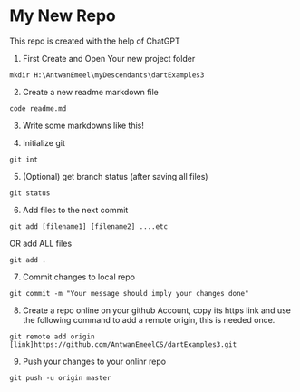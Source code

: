 # My New Repo

This repo is created with the help of ChatGPT

1. First Create and Open Your new project folder

~~~~ 
mkdir H:\AntwanEmeel\myDescendants\dartExamples3 
~~~~

2. Create a new readme markdown file

~~~~ 
code readme.md 
~~~~

3. Write some markdowns like this!

4. Initialize git

~~~~ 
git int 
~~~~

5. (Optional) get branch status (after saving all files)

~~~~ 
git status 
~~~~

6. Add files to the next commit

~~~~ 
git add [filename1] [filename2] ....etc 
~~~~

OR add ALL files

~~~~ 
git add . 
~~~~

7. Commit changes to local repo

~~~~ 
git commit -m "Your message should imply your changes done" 
~~~~

8. Create a repo online on your github Account, copy its https link and use the following command to add a remote origin, this is needed once.

~~~~ 
git remote add origin [link]https://github.com/AntwanEmeelCS/dartExamples3.git 
~~~~

9. Push your changes to your onlinr repo

~~~~ 
git push -u origin master 
~~~~


